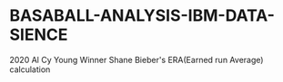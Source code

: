 # BASABALL-ANALYSIS-IBM-DATA-SIENCE
2020 Al Cy Young Winner Shane Bieber's ERA(Earned run Average) calculation
